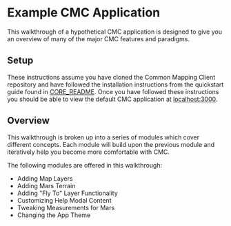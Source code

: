 # Example CMC Application

This walkthrough of a hypothetical CMC application is designed to give you an overview of many of the major CMC features and paradigms.

## Setup

These instructions assume you have cloned the Common Mapping Client repository and have followed the installation instructions from the quickstart guide found in [CORE_README](../core-docs/CORE_README.md#install). Once you have followed these instructions you should be able to view the default CMC application at [localhost:3000](http://localhost:3000).

## Overview

This walkthrough is broken up into a series of modules which cover different concepts. Each module will build upon the previous module and iteratively help you become more comfortable with CMC.

The following modules are offered in this walkthrough:
* Adding Map Layers
* Adding Mars Terrain
* Adding "Fly To" Layer Functionality
* Customizing Help Modal Content
* Tweaking Measurements for Mars
* Changing the App Theme

